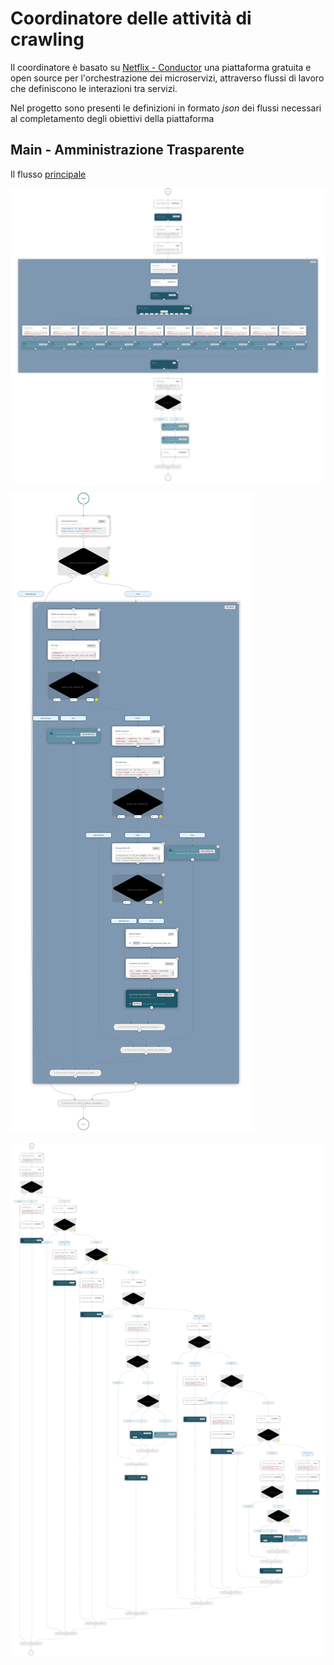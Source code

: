 # Coordinatore delle attività di crawling

Il coordinatore è basato su [Netflix - Conductor](https://conductor-oss.org) una piattaforma gratuita e open source per l'orchestrazione dei microservizi, attraverso flussi di lavoro che definiscono le interazioni tra servizi.

Nel progetto sono presenti le definizioni in formato *json* dei flussi necessari al completamento degli obiettivi della piattaforma 

## Main - Amministrazione Trasparente

Il flusso [principale](crawler_amministrazione_trasparente.json)   

![Main - Amministrazione Trasparente](crawler_amministrazione_trasparente.png)





![Rule - Amministrazione Trasparente](rule_workflow.png)

![Rule Detail- Amministrazione Trasparente](rule_detail_workflow.png)
